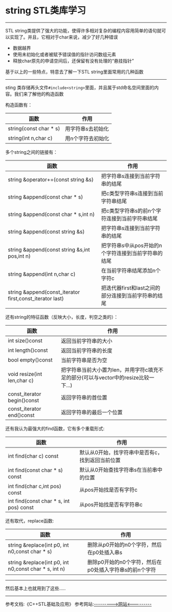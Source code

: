 
# string STL类库学习

---

STL string类提供了强大的功能，使得许多相对复杂的编程内容用简单的语句就可以实现了。并且，它相对于char来说，减少了好几种错误

- 数据越界
- 使用未初始化或者被赋予错误值的指针访问数组元素
- 释放char原先的申请空间后，还保留有没有处理的“悬挂指针”

基于以上的一些特点，特意去了解一下STL string里面常用的几种函数

---

sting 类存储再头文件``#include<string>``里面，并且属于std命名空间里面的内容。我们来了解他的构造函数

构造函数有：

|函数|作用|
|-|-|
|string(const char * s)|用字符串s去初始化|
|string(int n,char c)|用n个字符去初始化|

多个string之间的链接有：

|函数|作用|
|-|-|
|string &operator+=(const string &s)|把字符串s连接到当前字符串的结尾|
|string &append(const char * s)|把c类型字符串s连接到当前字符串结尾|
|string &append(const char * s,int n)|把c类型字符串s的前n个字符连接到当前字符串结尾|
|string &append(const string &s)|把字符串s连接到当前字符串的结尾|
|string &append(const string &s,int pos,int n)|把字符串s中从pos开始的n个字符连接到当前字符串的结尾|
|string &append(int n,char c)|在当前字符串结尾添加n个字符c|
|string &append(const_iterator first,const_iterator last)|把迭代器first和last之间的部分连接到当前字符串的结尾|

还有string的特征函数（反映大小，长度，判空之类的）：

|函数|作用|
|-|-|
|int size()const|返回当前字符串的大小|
|int length()const|返回当前字符串的长度|
|bool empty()const|当前字符串是否为空|
|void resize(int len,char c)|把字符串当前大小置为len，并用字符c填充不足的部分(可以与vector中的resize比较一下...)|
|const_iterator begin()const|返回字符串的首位置|
|const_iterator end()const|返回字符串的最后一个位置|

还有我认为最强大的find函数，它有多个重载形式:

|函数|作用|
|-|-|
|int find(char c) const|默认从0开始，找字符串中是否有c，找到返回当前位置|
|int find(const char * s) const|默认从0开始查找字符串s在当前串中的位置|
|int find(char c,int pos) const|从pos开始找是否有字符c|
|int find(const char * s, int pos) const|从pos开始找是否有字符串c|

还有取代，replace函数:

|函数|作用|
|-|-|
|string &replace(int p0, int n0,const char * s)|删除从p0开始的n0个字符，然后在p0处插入串s|
|string &replace(int p0, int n0,const char * s, int n)|删除p0开始的n0个字符，然后在p0处插入字符串s的前n个字符|

---

然后基本上也就用到了这些.....

---

参考文档:《C++STL基础及应用》
参考网站:[--------->网站<---------](https://www.cnblogs.com/xFreedom/archive/2011/05/16/2048037.html)


